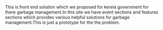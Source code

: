 This is front end solution which we proposed for kerela government for there garbage management.In this site we have event sections and features sections which provides various helpful solutions for garbage management.This is just a prototype for the the problem.
